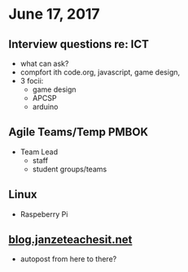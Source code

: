 # June 17, 2017

## Interview questions re: ICT
- what can ask?
- compfort ith code.org, javascript, game design, 
- 3 focii:
  - game design
  - APCSP
  - arduino

## Agile Teams/Temp PMBOK
- Team Lead 
  - staff
  - student groups/teams
  
## Linux
  - Raspeberry Pi
  
## [blog.janzeteachesit.net](blog.janzeteachesit.net)
- autopost from here to there?
